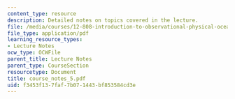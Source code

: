 ```yaml
---
content_type: resource
description: Detailed notes on topics covered in the lecture.
file: /media/courses/12-808-introduction-to-observational-physical-oceanography-fall-2004/f3453f137faf7b071443bf853584cd3e_course_notes_5.pdf
file_type: application/pdf
learning_resource_types:
- Lecture Notes
ocw_type: OCWFile
parent_title: Lecture Notes
parent_type: CourseSection
resourcetype: Document
title: course_notes_5.pdf
uid: f3453f13-7faf-7b07-1443-bf853584cd3e
---
```

